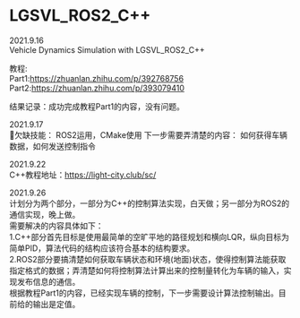 # LGSVL_ROS2_C++
2021.9.16  
Vehicle Dynamics Simulation with LGSVL_ROS2_C++  

教程:  
Part1:https://zhuanlan.zhihu.com/p/392768756  
Part2:https://zhuanlan.zhihu.com/p/393079410

结果记录：成功完成教程Part1的内容，没有问题。

2021.9.17  
欠缺技能：
ROS2运用，CMake使用
下一步需要弄清楚的内容：
如何获得车辆数据，如何发送控制指令

2021.9.22  
C++教程地址：https://light-city.club/sc/

2021.9.26  
计划分为两个部分，一部分为C++的控制算法实现，白天做；另一部分为ROS2的通信实现，晚上做。  
需要解决的内容具体如下：  
1.C++部分首先目标是使用最简单的空旷平地的路径规划和横向LQR，纵向目标为简单PID，算法代码的结构应该符合基本的结构要求。  
2.ROS2部分要搞清楚如何获取车辆状态和环境(地面)状态，使得控制算法能获取指定格式的数据；弄清楚如何将控制算法计算出来的控制量转化为车辆的输入，实现发布信息的通信。  
根据教程Part1的内容，已经实现车辆的控制，下一步需要设计算法控制输出。目前给的输出是定值。
